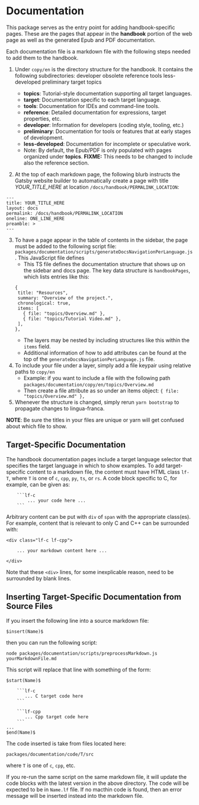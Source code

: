 # Documentation

This package serves as the entry point for adding handbook-specific pages. These are the pages that appear in the **handbook** portion of the web page as well as the generated Epub and PDF documentation.

Each documentation file is a markdown file with the following steps needed to add them to the handbook.

1. Under `copy/en` is the directory structure for the handbook. It contains the following subdirectories:
   developer obsolete reference tools
   less-developed preliminary target topics

   - **topics**: Tutorial-style documentation supporting all target languages.
   - **target**: Documentation specific to each target language.
   - **tools**: Documentation for IDEs and command-line tools.
   - **reference**: Detailed documentation for expressions, target properties, etc.
   - **developer**: Information for developers (coding style, tooling, etc.)
   - **preliminary**: Documentation for tools or features that at early stages of development.
   - **less-developed**: Documentation for incomplete or speculative work.
   - Note: By default, the Epub/PDF is only populated with pages organized under **topics**. **FIXME:** This needs to be changed to include also the reference section.

2. At the top of each markdown page, the following blurb instructs the Gatsby website builder to automatically create a page with title _YOUR_TITLE_HERE_ at location `/docs/handbook/PERMALINK_LOCATION`:

```
---
title: YOUR_TITLE_HERE
layout: docs
permalink: /docs/handbook/PERMALINK_LOCATION
oneline: ONE_LINE_HERE
preamble: >
---
```

3. To have a page appear in the table of contents in the sidebar, the page must be added to the following script file: `packages/documentation/scripts/generateDocsNavigationPerLanguage.js`. This JavaScript file defines
   - This TS file defines the documentation structure that shows up on the sidebar and docs page. The key data structure is `handbookPages`, which lists entries like this:
   ```
   {
    title: "Resources",
    summary: "Overview of the project.",
    chronological: true,
    items: [
      { file: "topics/Overview.md" },
      { file: "topics/Tutorial Video.md" },
    ],
   },
   ```
   - The layers may be nested by including structures like this within the `items` field.
   - Additional information of how to add attributes can be found at the top of the `generateDocsNavigationPerLanguage.js` file.
4. To include your file under a layer, simply add a file keypair using relative paths to `copy/en`
   - Example: if you want to include a file with the following path
     `packages/documentation/copy/en/topics/Overview.md`
   - Then create a file attribute as so under an items object:
     `{ file: "topics/Overview.md" },`
5. Whenever the structure is changed, simply rerun `yarn bootstrap` to propagate changes to lingua-franca.

**NOTE**: Be sure the titles in your files are unique or yarn will get confused about which file to show.

## Target-Specific Documentation

The handbook documentation pages include a target language selector that specifies the target language in which to show examples. To add target-specific content to a markdown file, the content must have HTML class `lf-T`, where `T` is one of `c`, `cpp`, `py`, `ts`, or `rs`. A code block specific to C, for example, can be given as:

```
    ```lf-c
        ... your code here ...
    ```
```

Arbitrary content can be put with `div` of `span` with the appropriate class(es). For example, content that is relevant to only C and C++ can be surrounded with:

```
<div class="lf-c lf-cpp">

    ... your markdown content here ...

</div>
```

Note that these `<div>` lines, for some inexplicable reason, need to be surrounded by blank lines.

## Inserting Target-Specific Documentation from Source Files

If you insert the following line into a source markdown file:

```
$insert(Name)$
```

then you can run the following script:

```
node packages/documentation/scripts/preprocessMarkdown.js yourMarkdownFile.md
```

This script will replace that line with something of the form:

```
$start(Name)$

    ```lf-c
       ... C target code here
    ```

    ```lf-cpp
       ... Cpp target code here
    ```
...
$end(Name)$
```

The code inserted is take from files located here:

```
packages/documentation/code/T/src
```

where `T` is one of `c`, `cpp`, etc.

If you re-run the same script on the same markdown file, it will update the code blocks with the latest version in the above directory. The code will be expected to be in `Name.lf` file. If no macthin code is found, then an error message will be inserted instead into the markdown file.
